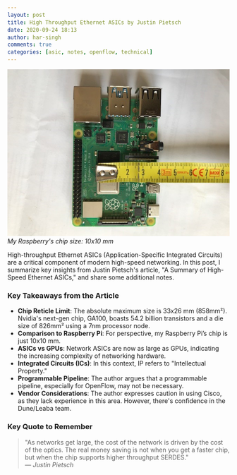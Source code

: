 ```yaml
---
layout: post
title: High Throughput Ethernet ASICs by Justin Pietsch
date: 2020-09-24 18:13
author: har-singh
comments: true
categories: [asic, notes, openflow, technical]
---
```


![My Raspberry's chip size: 10x10 mm](/assets/imgs/soc-size.jpg)
*My Raspberry's chip size: 10x10 mm*

High-throughput Ethernet ASICs (Application-Specific Integrated Circuits) are a critical component of modern high-speed networking. In this post, I summarize key insights from Justin Pietsch's article, "A Summary of High-Speed Ethernet ASICs," and share some additional notes.

### Key Takeaways from the Article

- **Chip Reticle Limit**: The absolute maximum size is 33x26 mm (858mm²). Nvidia's next-gen chip, GA100, boasts 54.2 billion transistors and a die size of 826mm² using a 7nm processor node.
- **Comparison to Raspberry Pi**: For perspective, my Raspberry Pi’s chip is just 10x10 mm.
- **ASICs vs GPUs**: Network ASICs are now as large as GPUs, indicating the increasing complexity of networking hardware.
- **Integrated Circuits (ICs)**: In this context, IP refers to "Intellectual Property."
- **Programmable Pipeline**: The author argues that a programmable pipeline, especially for OpenFlow, may not be necessary.
- **Vendor Considerations**: The author expresses caution in using Cisco, as they lack experience in this area. However, there's confidence in the Dune/Leaba team.

### Key Quote to Remember

> "As networks get large, the cost of the network is driven by the cost of the optics. The real money saving is not when you get a faster chip, but when the chip supports higher throughput SERDES."  
> — *Justin Pietsch*
